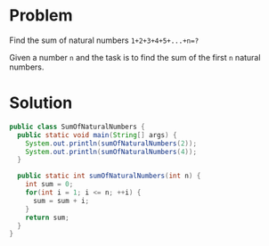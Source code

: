 # Problem

Find the sum of natural numbers `1+2+3+4+5+...+n=?`

Given a number `n` and the task is to find the sum of the first `n` natural numbers.

# Solution

```java
public class SumOfNaturalNumbers {
  public static void main(String[] args) {
    System.out.println(sumOfNaturalNumbers(2));
    System.out.println(sumOfNaturalNumbers(4));
  }

  public static int sumOfNaturalNumbers(int n) {
    int sum = 0;  
    for(int i = 1; i <= n; ++i) {  
      sum = sum + i;  
    }
    return sum;
  }
}
```
